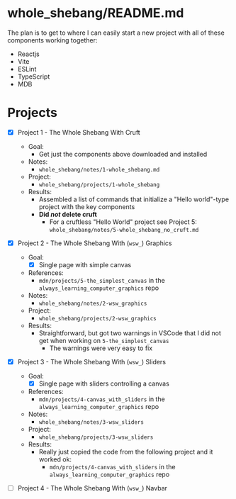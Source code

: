 
# whole_shebang/README.md

The plan is to get to where I can easily start a new project with all of these components working together:

- Reactjs
- Vite
- ESLint
- TypeScript
- MDB

# Projects

- [x] Project 1 - The Whole Shebang With Cruft
  - Goal:
    - Get just the components above downloaded and installed
  - Notes:
    - `whole_shebang/notes/1-whole_shebang.md`
  - Project:
    - `whole_shebang/projects/1-whole_shebang`
  - Results:
    - Assembled a list of commands that initialize a "Hello world"-type project with the key components
    - **Did *not* delete cruft**
      - For a cruftless "Hello World" project see Project 5: `whole_shebang/notes/5-whole_shebang_no_cruft.md`

- [x] Project 2 - The Whole Shebang With (`wsw_`) Graphics
  - Goal:
    - [x] Single page with simple canvas
  - References:
    - `mdn/projects/5-the_simplest_canvas` in the `always_learning_computer_graphics` repo
  - Notes:
    - `whole_shebang/notes/2-wsw_graphics`
  - Project:
    - `whole_shebang/projects/2-wsw_graphics`
  - Results:
    - Straightforward, but got two warnings in VSCode that I did not get when working on `5-the_simplest_canvas`
      - The warnings were very easy to fix

- [x] Project 3 - The Whole Shebang With (`wsw_`) Sliders
  - Goal:
    - [x] Single page with sliders controlling a canvas
  - References:
    - `mdn/projects/4-canvas_with_sliders` in the `always_learning_computer_graphics` repo
  - Notes:
    - `whole_shebang/notes/3-wsw_sliders`
  - Project:
    - `whole_shebang/projects/3-wsw_sliders`
  - Results:
    - Really just copied the code from the following project and it worked ok:
      - `mdn/projects/4-canvas_with_sliders` in the `always_learning_computer_graphics` repo

- [ ] Project 4 - The Whole Shebang With (`wsw_`) Navbar 


